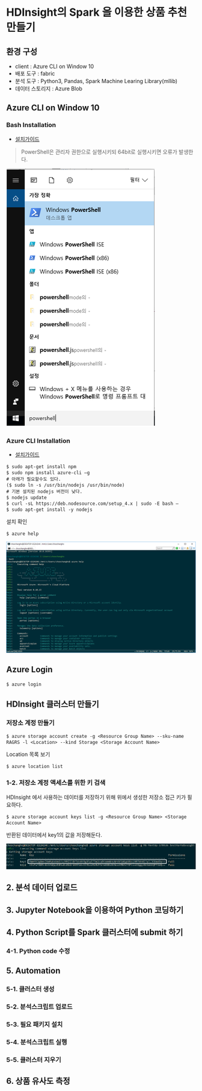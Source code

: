 # HDInsight의 Spark 을 이용한 상품 추천 만들기

## 환경 구성

- client : Azure CLI on Window 10
- 배포 도구 : fabric
- 분석 도구 : Python3, Pandas, Spark Machine Learing Library(mllib)
- 데이터 스토리지 : Azure Blob

## Azure CLI on Window 10

### Bash Installation
- [설치가이드][1]

> PowerShell은 관리자 권한으로 실행시키되 64bit로 실행시키면 오류가 발생한다.

![screenshot](resources/powershell.png)



### Azure CLI Installation
- [설치가이드][2]

```
$ sudo apt-get install npm
$ sudo npm install azure-cli –g
# 아래가 필요할수도 있다.
($ sudo ln -s /usr/bin/nodejs /usr/bin/node)
# 기본 설치된 nodejs 버전이 낮다.
$ nodejs update
$ curl -sL https://deb.nodesource.com/setup_4.x | sudo -E bash – 
$ sudo apt-get install -y nodejs
```

설치 확인

```
$ azure help
```

![screenshot](resources/azureclitest.png)

## Azure Login

```
$ azure login
```


## HDInsight 클러스터 만들기
### 저장소 계정 만들기

```
$ azure storage account create -g <Resource Group Name> --sku-name RAGRS -l <Location> --kind Storage <Storage Account Name>
```

Location 목록 보기

```
$ azure location list
```

### 1-2. 저장소 계정 액세스를 위한 키 검색

HDInsight 에서 사용하는 데이터를 저장하기 위해 위에서 생성한 저장소 접근 키가 필요하다.

```
$ azure storage account keys list -g <Resource Group Name> <Storage Account Name>
```

반환된 데이터에서 key1의 값을 저장해둔다.

![screenshot](resources/key_list.png)


## 2. 분석 데이터 업로드
## 3. Jupyter Notebook을 이용하여 Python 코딩하기
## 4. Python Script를 Spark 클러스터에 submit 하기
### 4-1. Python code 수정
## 5. Automation
### 5-1. 클러스터 생성
### 5-2. 분석스크립트 업로드
### 5-3. 필요 패키지 설치
### 5-4. 분석스크립트 실행
### 5-5. 클러스터 지우기
## 6. 상품 유사도 측정

[1]: https://msdn.microsoft.com/commandline/wsl/install_guide
[2]: https://github.com/Azure/azure-content-kokr/blob/master/articles/xplat-cli-install.md